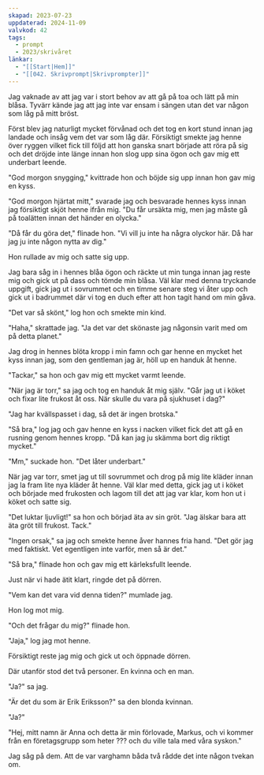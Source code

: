```yaml
---
skapad: 2023-07-23
uppdaterad: 2024-11-09
valvkod: 42
tags:
  - prompt
  - 2023/skrivåret
länkar:
  - "[[Start|Hem]]"
  - "[[042. Skrivprompt|Skrivprompter]]"
---
```

Jag vaknade av att jag var i stort behov av att gå på toa och lätt på min blåsa. Tyvärr kände jag att jag inte var ensam i sängen utan det var någon som låg på mitt bröst.

Först blev jag naturligt mycket förvånad och det tog en kort stund innan jag landade och insåg vem det var som låg där. Försiktigt smekte jag henne över ryggen vilket fick till följd att hon ganska snart började att röra på sig och det dröjde inte länge innan hon slog upp sina ögon och gav mig ett underbart leende.

"God morgon snygging," kvittrade hon och böjde sig upp innan hon gav mig en kyss.

"God morgon hjärtat mitt," svarade jag och besvarade hennes kyss innan jag försiktigt skjöt henne ifrån mig. "Du får ursäkta mig, men jag måste gå på toalätten innan det händer en olycka."

"Då får du göra det," flinade hon. "Vi vill ju inte ha några olyckor här. Då har jag ju inte någon nytta av dig."

Hon rullade av mig och satte sig upp.

Jag bara såg in i hennes blåa ögon och räckte ut min tunga innan jag reste mig och gick ut på dass och tömde min blåsa. Väl klar med denna tryckande uppgift, gick jag ut i sovrummet och en timme senare steg vi åter upp och gick ut i badrummet där vi tog en duch efter att hon tagit hand om min gåva.

"Det var så skönt," log hon och smekte min kind.

"Haha," skrattade jag. "Ja det var det skönaste jag någonsin varit med om på detta planet."

Jag drog in hennes blöta kropp i min famn och gar henne en mycket het kyss innan jag, som den gentleman jag är, höll up en handuk åt henne.

"Tackar," sa hon och gav mig ett mycket varmt leende.

"När jag är torr," sa jag och tog en handuk åt mig själv. "Går jag ut i köket och fixar lite frukost åt oss. När skulle du vara på sjukhuset i dag?"

"Jag har kvällspasset i dag, så det är ingen brotska."

"Så bra," log jag och gav henne en kyss i nacken vilket fick det att gå en rusning genom hennes kropp. "Då kan jag ju skämma bort dig riktigt mycket."

"Mm," suckade hon. "Det låter underbart."

När jag var torr, smet jag ut till sovrummet och drog på mig lite kläder innan jag la fram lite nya kläder åt henne. Väl klar med detta, gick jag ut i köket och började med frukosten och lagom till det att jag var klar, kom hon ut i köket och satte sig.

"Det luktar ljuvligt!" sa hon och börjad äta av sin gröt. "Jag älskar bara att äta gröt till frukost. Tack."

"Ingen orsak," sa jag och smekte henne åver hannes fria hand. "Det gör jag med faktiskt. Vet egentligen inte varför, men så är det."

"Så bra," flinade hon och gav mig ett kärleksfullt leende.

Just när vi hade ätit klart, ringde det på dörren.

"Vem kan det vara vid denna tiden?" mumlade jag.

Hon log mot mig.

"Och det frågar du mig?" flinade hon.

"Jaja," log jag mot henne. 

Försiktigt reste jag mig och gick ut och öppnade dörren.

Där utanför stod det två personer. En kvinna och en man.

"Ja?" sa jag.

"Är det du som är Erik Eriksson?" sa den blonda kvinnan.

"Ja?"

"Hej, mitt namn är Anna och detta är min förlovade, Markus, och vi kommer från en företagsgrupp som heter ??? och du ville tala med våra syskon."

Jag såg på dem. Att de var varghamn båda två rådde det inte någon tvekan om.
